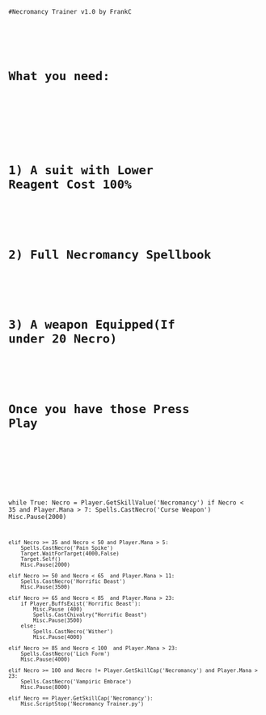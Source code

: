<code>

#Necromancy Trainer v1.0 by FrankC
#
# What you need:
#
#
# 1) A suit with Lower Reagent Cost 100%
#
# 2) Full Necromancy Spellbook
#
# 3) A weapon Equipped(If under 20 Necro)
#
# Once you have those Press Play  
#
#






while True:
    Necro = Player.GetSkillValue('Necromancy')
    if Necro < 35 and Player.Mana > 7:
        Spells.CastNecro('Curse Weapon')
        Misc.Pause(2000)
        
    elif Necro >= 35 and Necro < 50 and Player.Mana > 5:
        Spells.CastNecro('Pain Spike')
        Target.WaitForTarget(4000,False)
        Target.Self()
        Misc.Pause(2000)   
   
    elif Necro >= 50 and Necro < 65  and Player.Mana > 11:
        Spells.CastNecro('Horrific Beast')
        Misc.Pause(3500)  
       
    elif Necro >= 65 and Necro < 85  and Player.Mana > 23:
        if Player.BuffsExist('Horrific Beast'):      
            Misc.Pause (400)
            Spells.CastChivalry("Horrific Beast")
            Misc.Pause(3500)
        else:    
            Spells.CastNecro('Wither')
            Misc.Pause(4000)

    elif Necro >= 85 and Necro < 100  and Player.Mana > 23:
        Spells.CastNecro('Lich Form')
        Misc.Pause(4000) 

    elif Necro >= 100 and Necro != Player.GetSkillCap('Necromancy') and Player.Mana > 23:
        Spells.CastNecro('Vampiric Embrace')
        Misc.Pause(8000)         
   
    elif Necro == Player.GetSkillCap('Necromancy'):
        Misc.ScriptStop('Necromancy Trainer.py')
        
</code>        
    